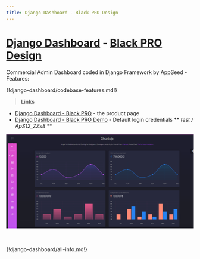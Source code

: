 ```yaml
---
title: Django Dashboard - Black PRO Design
---
```


# [Django Dashboard](http://appseed.us/admin-dashboards/django) - [Black PRO Design](https://appseed.us/admin-dashboards/django-dashboard-black-pro)

Commercial Admin Dashboard coded in Django Framework by AppSeed - Features:

{!django-dashboard/codebase-features.md!}

> **Links**

- [Django Dashboard - Black PRO](https://appseed.us/admin-dashboards/django-dashboard-black-pro) - the product page
- [Django Dashboard - Black PRO Demo](https://django-dashboard-black-pro.appseed.us/login/) - Default login credentials ** *test / ApS12_ZZs8* **

![Django Dashboard - Black PRO Design, admin dashboard starter coded in Django Framework by AppSeed.](https://raw.githubusercontent.com/app-generator/django-dashboard-black-pro/master/media/django-dashboard-black-pro-screen.png) 

<br />

{!django-dashboard/all-info.md!}

